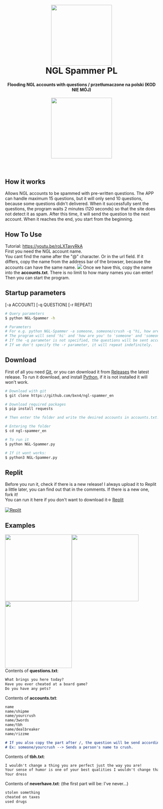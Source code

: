 <h1 align="center">
 <br>
<img src="https://user-images.githubusercontent.com/78733248/212997444-e311a1e9-cfae-4217-8118-ac23512723a9.jpg" width="200"></a>
  <br>
  NGL Spammer PL
</h1>
<h4 align="center">Flooding NGL accounts with questions / przetłumaczone na polski (KOD NIE MÓJ)</h4>
<p align="center">
<p align="center">
</p>
<p align="center">
<img src="https://user-images.githubusercontent.com/78733248/213006672-89089652-3251-4fd1-9bb2-e3d3507903c7.gif" width=200><br><br><br></p></img>

## How it works
Allows NGL  accounts to be spammed with pre-written questions. The APP can handle maximum 15 questions, but it will only send 10 questions, because some questions didn't delivered. When it successfully sent the questions, the program waits 2  minutes (120 seconds) so that the site does not detect it as spam. After this time, it will send the question to the next account. When it reaches the end, you start from the beginning.

## How To Use
Tutorial: https://youtu.be/roLXTavyRkA<br>
First you need the NGL account name. <br> You cant find the name after the "@" character. Or in the url field.
If it differs, copy the name from the address bar of the browser, because the accounts can have the same name.
<img src="https://user-images.githubusercontent.com/78733248/213011344-bfaf61fa-9e02-4fe8-a70c-eeb99e19f341.png">
Once we have this, copy the name into the **accounts.txt**.
There is no limit to how many names you can enter!
Then you can start the program.
## Startup parameters
[-a ACCOUNT] [-q QUESTION] [-r REPEAT]
```bash
# Query parameters
$ python NGL-Spammer -h

# Parameters
# For e.g. python NGL-Spammer -a someone, someone/crush -q "hi, how are you? , What's up?" -r 10
# The program will send 'hi' and 'how are you' to 'someone' and 'someone/crush' 10 times repeat
# If the -q parameter is not specified, the questions will be sent according to the question type.
# If we don't specify the -r parameter, it will repeat indefinitely.
```

## Download
First of all you need [Git](https://git-scm.com), or you can download it from  [Releases](https://github.com/bxn4/en_ngl-spammer/releases) the latest release.
To run it download, and install [Python](https://www.python.org/), if it is not installed  it will won't work.

```bash
# Download with git
$ git clone https://github.com/bxn4/ngl-spammer_en

# Download required packages
$ pip install requests

# Then enter the folder and write the desired accounts in accounts.txt! (in case if you missed it)

# Entering the folder
$ cd ngl-spammer_en

# To run it
$ python NGL-Spammer.py

# If it wont works:
$ python3 NGL-Spammer.py
```

## Replit
Before you run it, check if there is a new release! I always upload it to Replit a little later, you can find out that in the comments.
If there is a new one, fork it!<br>You can run it here if you don't want to download it-> [Replit](https://replit.com/@BXn4/NGL-Spammer?v=1) <br><br><a href="https://replit.com/@BXn4/NGL-Spammer?v=1" target="_blank"><img src="https://img.shields.io/badge/replit-667881?style=for-the-badge&logo=replit&logoColor=white" alt="Replit"></a>

## Examples
<img src="https://user-images.githubusercontent.com/78733248/216411554-c4521db5-0c03-4853-a487-ca1f76a92a54.png" width=220></img><img src="https://user-images.githubusercontent.com/78733248/216411573-38f7d70e-0c55-4108-b18c-cd81569e0047.png" width=220></img><img src="https://user-images.githubusercontent.com/78733248/216411578-8b03308e-b10e-4a8c-8120-9662b93b7086.png" width=220></img><br>
Contents of **questions.txt**:
```markdown
What brings you here today?
Have you ever cheated at a board game?
Do you have any pets?
```
Contents of **accounts.txt**:
```markdown
name
name/shipme
name/yourcrush
name/3words
name/tbh
name/dealbreaker
name/rizzme

# If you also copy the part after /, the question will be send accordingly to that part.
# Ex: someone/yourcrush --> Sends a person's name to crush.
```
Contents of **tbh.txt**:
```markdown
I wouldn't change a thing you are perfect just the way you are!
Your sense of humor is one of your best qualities I wouldn't change that
Your dress
```
Contents of **neverhave.txt**: (the first part will be: I've never...)
```markdown
stolen something
cheated on taxes
used drugs
```
